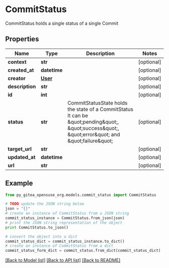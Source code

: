 # CommitStatus

CommitStatus holds a single status of a single Commit

## Properties

Name | Type | Description | Notes
------------ | ------------- | ------------- | -------------
**context** | **str** |  | [optional] 
**created_at** | **datetime** |  | [optional] 
**creator** | [**User**](User.md) |  | [optional] 
**description** | **str** |  | [optional] 
**id** | **int** |  | [optional] 
**status** | **str** | CommitStatusState holds the state of a CommitStatus It can be \&quot;pending\&quot;, \&quot;success\&quot;, \&quot;error\&quot; and \&quot;failure\&quot; | [optional] 
**target_url** | **str** |  | [optional] 
**updated_at** | **datetime** |  | [optional] 
**url** | **str** |  | [optional] 

## Example

```python
from py_gitea_opensuse_org.models.commit_status import CommitStatus

# TODO update the JSON string below
json = "{}"
# create an instance of CommitStatus from a JSON string
commit_status_instance = CommitStatus.from_json(json)
# print the JSON string representation of the object
print CommitStatus.to_json()

# convert the object into a dict
commit_status_dict = commit_status_instance.to_dict()
# create an instance of CommitStatus from a dict
commit_status_form_dict = commit_status.from_dict(commit_status_dict)
```
[[Back to Model list]](../README.md#documentation-for-models) [[Back to API list]](../README.md#documentation-for-api-endpoints) [[Back to README]](../README.md)


